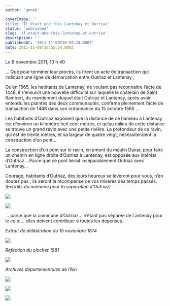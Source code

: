 ```yaml
---
author: 'geneb'

coverImage: ''
title: 'Il était une fois Lantenay et Outriaz'
status: 'published'
slug: 'il-etait-une-fois-lantenay-et-outriaz'
description: ''
publishedAt: '2011-11-08T16:55:24.000Z'
date: 2011-11-08T16:55:24.000Z
---
```


Le 8 novembre 2011, 10 h 40

… Que pour terminer leur procès, ils firent un acte de transaction qui indiquait une ligne de démarcation entre Outriaz et Lantenay ;

Qu’en 1565, les habitants de Lantenay, ne voulant pas reconnaitre l’acte de 1448, il s’ensuivit une nouvelle difficulté sur laquelle le châtelain de Saint Rambert, du mandement duquel était Outriaz et Lantenay, après avoir entendu les plaintes des deux communautés, confirma pleinement l’acte de transaction de 1448 dans son ordonnance du 15 octobre 1565 …

Les habitants d’Outriaz exposent que la distance de ce hameau à Lantenay est d’environ un kilomètre huit cent mètres, et qu’au milieu de cette distance se trouve un grand ravin avec une petite rivière. La profondeur de ce ravin, qui est de trente mètres, et sa largeur de quatre vingt, nécessiteraient la construction d’un pont…

La construction d’un pont sur le ravin, en amont du moulin Davar, pour faire un chemin en ligne droite d’Outriaz à Lantenay, est opposée aux intérêts d’Outriaz… Parce que ce pont lierait inséparablement Outriaz avec Lantenay…

Courage, habitants d’Outriaz, des jours heureux se lèveront pour vous, n’en doutez pas ; ils seront la récompense de vos misères des temps passés. *(Extraits du mémoire pour la séparation d’Outriaz)*


![](/img/beguelins/Windows-Live-Writer/lantenay-vu-par_A148/clip_image002_6_.jpg)


![](/img/beguelins/Windows-Live-Writer/lantenay-vu-par_A148/clip_image004_2.jpg)

… parce que la commune d’Outriaz… n’étant pas séparée de Lantenay pour le culte… elles doivent contribuer à toutes les dépenses.

*Extrait de délibération du 15 novembre 1874*


![](/img/beguelins/Windows-Live-Writer/lantenay-vu-par_A148/clip_image006_2.jpg)

*Réfection du clocher 1981*


![](/img/beguelins/Windows-Live-Writer/lantenay-vu-par_A148/clip_image008_2.jpg)

*Archives départementales de l’Ain*


![](/img/beguelins/Windows-Live-Writer/lantenay-vu-par_A148/clip_image010_2.jpg)


![](/img/beguelins/Windows-Live-Writer/lantenay-vu-par_A148/clip_image014_2.jpg)


![](/img/beguelins/Windows-Live-Writer/lantenay-vu-par_A148/clip_image012_2.jpg)

